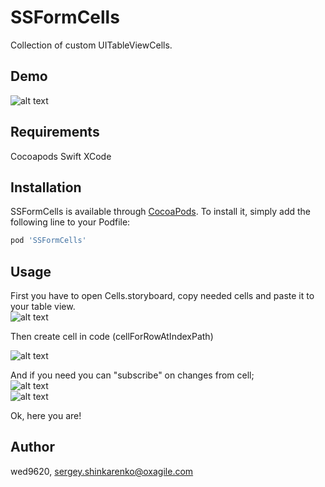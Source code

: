 # SSFormCells
Collection of custom UITableViewCells.

## Demo

![alt text](https://image.ibb.co/jVy0vy/Screen_Shot_2018_05_29_at_1_01_47_PM.png)<br />

## Requirements
Cocoapods
Swift
XCode

## Installation

SSFormCells is available through [CocoaPods](https://cocoapods.org). To install
it, simply add the following line to your Podfile:

```ruby
pod 'SSFormCells'
```

## Usage

First you have to open Cells.storyboard, copy needed cells and paste it to your table view.<br />
![alt text](https://image.ibb.co/imisay/Screen_Shot_2018_05_29_at_12_43_19_PM.png)<br />

Then create cell in code (cellForRowAtIndexPath)<br />

![alt text](https://image.ibb.co/dqJsay/Screen_Shot_2018_05_29_at_12_49_43_PM.png)<br />

And if you need you can "subscribe" on changes from cell;<br />
![alt text](https://image.ibb.co/hBjn8J/Screen_Shot_2018_05_29_at_12_53_05_PM.png)<br />
![alt text](https://image.ibb.co/nsHqTJ/Screen_Shot_2018_05_29_at_12_51_32_PM.png)<br />

Ok, here you are!<br />

## Author

wed9620, sergey.shinkarenko@oxagile.com
